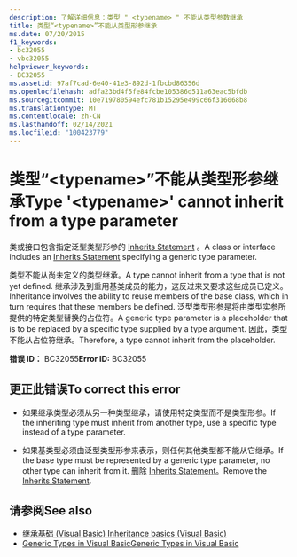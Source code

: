 ```yaml
---
description: 了解详细信息：类型 " <typename> " 不能从类型参数继承
title: 类型“<typename>”不能从类型形参继承
ms.date: 07/20/2015
f1_keywords:
- bc32055
- vbc32055
helpviewer_keywords:
- BC32055
ms.assetid: 97af7cad-6e40-41e3-892d-1fbcbd86356d
ms.openlocfilehash: adfa23bd4f5fe84fcbe105386d511a63eac5bfdb
ms.sourcegitcommit: 10e719780594efc781b15295e499c66f316068b8
ms.translationtype: MT
ms.contentlocale: zh-CN
ms.lasthandoff: 02/14/2021
ms.locfileid: "100423779"
---
```

# <a name="type-typename-cannot-inherit-from-a-type-parameter"></a><span data-ttu-id="a5601-103">类型“\<typename>”不能从类型形参继承</span><span class="sxs-lookup"><span data-stu-id="a5601-103">Type '\<typename>' cannot inherit from a type parameter</span></span>

<span data-ttu-id="a5601-104">类或接口包含指定泛型类型形参的 [Inherits Statement](../language-reference/statements/inherits-statement.md) 。</span><span class="sxs-lookup"><span data-stu-id="a5601-104">A class or interface includes an [Inherits Statement](../language-reference/statements/inherits-statement.md) specifying a generic type parameter.</span></span>  
  
 <span data-ttu-id="a5601-105">类型不能从尚未定义的类型继承。</span><span class="sxs-lookup"><span data-stu-id="a5601-105">A type cannot inherit from a type that is not yet defined.</span></span> <span data-ttu-id="a5601-106">继承涉及到重用基类成员的能力，这反过来又要求这些成员已定义。</span><span class="sxs-lookup"><span data-stu-id="a5601-106">Inheritance involves the ability to reuse members of the base class, which in turn requires that these members be defined.</span></span> <span data-ttu-id="a5601-107">泛型类型形参是将由类型实参所提供的特定类型替换的占位符。</span><span class="sxs-lookup"><span data-stu-id="a5601-107">A generic type parameter is a placeholder that is to be replaced by a specific type supplied by a type argument.</span></span> <span data-ttu-id="a5601-108">因此，类型不能从占位符继承。</span><span class="sxs-lookup"><span data-stu-id="a5601-108">Therefore, a type cannot inherit from the placeholder.</span></span>  
  
 <span data-ttu-id="a5601-109">**错误 ID：** BC32055</span><span class="sxs-lookup"><span data-stu-id="a5601-109">**Error ID:** BC32055</span></span>  
  
## <a name="to-correct-this-error"></a><span data-ttu-id="a5601-110">更正此错误</span><span class="sxs-lookup"><span data-stu-id="a5601-110">To correct this error</span></span>  
  
- <span data-ttu-id="a5601-111">如果继承类型必须从另一种类型继承，请使用特定类型而不是类型形参。</span><span class="sxs-lookup"><span data-stu-id="a5601-111">If the inheriting type must inherit from another type, use a specific type instead of a type parameter.</span></span>  
  
- <span data-ttu-id="a5601-112">如果基类型必须由泛型类型形参来表示，则任何其他类型都不能从它继承。</span><span class="sxs-lookup"><span data-stu-id="a5601-112">If the base type must be represented by a generic type parameter, no other type can inherit from it.</span></span> <span data-ttu-id="a5601-113">删除 [Inherits Statement](../language-reference/statements/inherits-statement.md)。</span><span class="sxs-lookup"><span data-stu-id="a5601-113">Remove the [Inherits Statement](../language-reference/statements/inherits-statement.md).</span></span>  
  
## <a name="see-also"></a><span data-ttu-id="a5601-114">请参阅</span><span class="sxs-lookup"><span data-stu-id="a5601-114">See also</span></span>

- [<span data-ttu-id="a5601-115">继承基础 (Visual Basic) </span><span class="sxs-lookup"><span data-stu-id="a5601-115">Inheritance basics (Visual Basic)</span></span>](../programming-guide/language-features/objects-and-classes/inheritance-basics.md)
- [<span data-ttu-id="a5601-116">Generic Types in Visual Basic</span><span class="sxs-lookup"><span data-stu-id="a5601-116">Generic Types in Visual Basic</span></span>](../programming-guide/language-features/data-types/generic-types.md)
